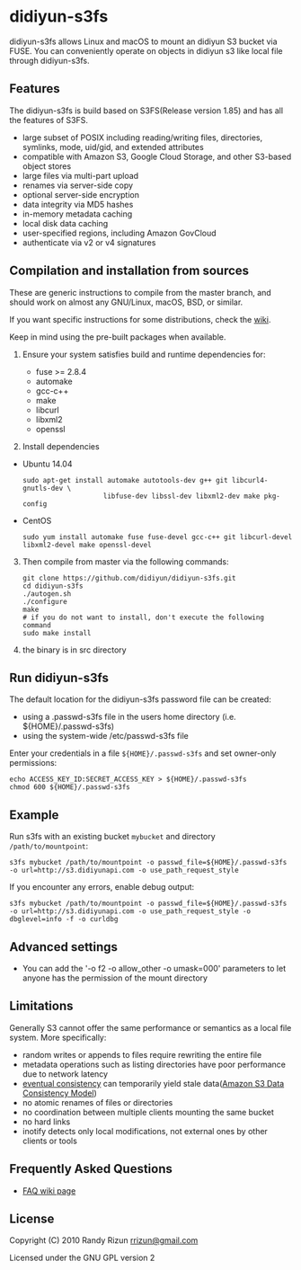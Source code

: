 didiyun-s3fs
====

didiyun-s3fs allows Linux and macOS to mount an didiyun S3 bucket via FUSE. You can conveniently operate on objects in didiyun s3 like local file through didiyun-s3fs.

Features
--------

The didiyun-s3fs is build based on S3FS(Release version 1.85) and has all the features of S3FS.
* large subset of POSIX including reading/writing files, directories, symlinks, mode, uid/gid, and extended attributes
* compatible with Amazon S3, Google Cloud Storage, and other S3-based object stores
* large files via multi-part upload
* renames via server-side copy
* optional server-side encryption
* data integrity via MD5 hashes
* in-memory metadata caching
* local disk data caching
* user-specified regions, including Amazon GovCloud
* authenticate via v2 or v4 signatures

Compilation and installation from sources
-----------------------------------------

These are generic instructions to compile from the master branch, and should work on almost any GNU/Linux, macOS, BSD, or similar.

If you want specific instructions for some distributions, check the [wiki](https://github.com/s3fs-fuse/s3fs-fuse/wiki/Installation-Notes).

Keep in mind using the pre-built packages when available.

1. Ensure your system satisfies build and runtime dependencies for:

   * fuse >= 2.8.4
   * automake
   * gcc-c++
   * make
   * libcurl
   * libxml2
   * openssl

2. Install dependencies

- Ubuntu 14.04
    ```
    sudo apt-get install automake autotools-dev g++ git libcurl4-gnutls-dev \
                        libfuse-dev libssl-dev libxml2-dev make pkg-config
    ```

- CentOS
    ```
    sudo yum install automake fuse fuse-devel gcc-c++ git libcurl-devel libxml2-devel make openssl-devel
    ```

3. Then compile from master via the following commands:

   ```
   git clone https://github.com/didiyun/didiyun-s3fs.git
   cd didiyun-s3fs
   ./autogen.sh
   ./configure
   make
   # if you do not want to install, don't execute the following command
   sudo make install
   ```
4. the binary is in src directory

Run didiyun-s3fs
--------

The default location for the didiyun-s3fs password file can be created:

* using a .passwd-s3fs file in the users home directory (i.e. ${HOME}/.passwd-s3fs)
* using the system-wide /etc/passwd-s3fs file

Enter your credentials in a file `${HOME}/.passwd-s3fs` and set
owner-only permissions:

```
echo ACCESS_KEY_ID:SECRET_ACCESS_KEY > ${HOME}/.passwd-s3fs
chmod 600 ${HOME}/.passwd-s3fs
```

Example
--------

Run s3fs with an existing bucket `mybucket` and directory `/path/to/mountpoint`:

```
s3fs mybucket /path/to/mountpoint -o passwd_file=${HOME}/.passwd-s3fs -o url=http://s3.didiyunapi.com -o use_path_request_style
```

If you encounter any errors, enable debug output:

```
s3fs mybucket /path/to/mountpoint -o passwd_file=${HOME}/.passwd-s3fs -o url=http://s3.didiyunapi.com -o use_path_request_style -o dbglevel=info -f -o curldbg
```

Advanced settings
-----------
- You can add the '-o f2 -o allow_other -o umask=000' parameters to let anyone has the permission of the mount directory

Limitations
-----------

Generally S3 cannot offer the same performance or semantics as a local file system.  More specifically:

* random writes or appends to files require rewriting the entire file
* metadata operations such as listing directories have poor performance due to network latency
* [eventual consistency](https://en.wikipedia.org/wiki/Eventual_consistency) can temporarily yield stale data([Amazon S3 Data Consistency Model](https://docs.aws.amazon.com/AmazonS3/latest/dev/Introduction.html#ConsistencyModel))
* no atomic renames of files or directories
* no coordination between multiple clients mounting the same bucket
* no hard links
* inotify detects only local modifications, not external ones by other clients or tools


Frequently Asked Questions
--------------------------
* [FAQ wiki page](https://github.com/didiyun/didiyun-s3fs/wiki/FAQ)

License
-------

Copyright (C) 2010 Randy Rizun <rrizun@gmail.com>

Licensed under the GNU GPL version 2

